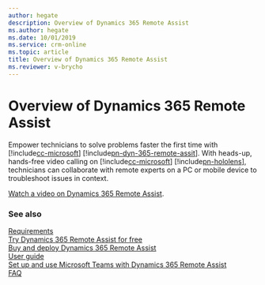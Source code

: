 ```yaml
---
author: hegate
description: Overview of Dynamics 365 Remote Assist
ms.author: hegate
ms.date: 10/01/2019
ms.service: crm-online
ms.topic: article
title: Overview of Dynamics 365 Remote Assist
ms.reviewer: v-brycho
---
```


# Overview of Dynamics 365 Remote Assist

Empower technicians to solve problems faster the first time with [!include[cc-microsoft](../includes/cc-microsoft.md)] [!include[pn-dyn-365-remote-assit](../includes/pn-dyn-365-remote-assist.md)]. With heads-up, hands-free video calling on [!include[cc-microsoft](../includes/cc-microsoft.md)] [!include[pn-hololens](../includes/pn-hololens.md)], technicians can collaborate with remote experts on a PC or mobile device to troubleshoot issues in context. 

[Watch a video on Dynamics 365 Remote Assist](https://www.youtube.com/watch?v=V732PXZHLiU).

### See also
[Requirements](requirements.md)<br/>
[Try Dynamics 365 Remote Assist for free](try-remote-assist-free.md)<br/>
[Buy and deploy Dynamics 365 Remote Assist](buy-and-deploy-remote-assist.md)<br>
[User guide](user-guide.md)<br/>
[Set up and use Microsoft Teams with Dynamics 365 Remote Assist](use-microsoft-teams-with-remote-assist.md)<br/>
[FAQ](faq.md)<br/>

